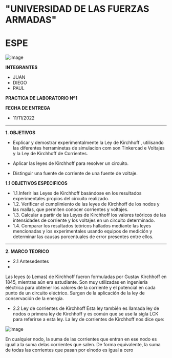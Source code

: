 # "UNIVERSIDAD DE LAS FUERZAS ARMADAS"
# ESPE

![image](https://user-images.githubusercontent.com/116772918/200762591-a164d8db-c02e-4269-8bb4-0bc4c810d79f.png)

**INTEGRANTES**
* JUAN 
* DIEGO
* PAUL


**PRACTICA DE LABORATORIO Nº1**

**FECHA DE ENTREGA**
* 11/11/2022
--------------------------------------------------------------------------------------------------------------------------------------------------------------------------------------

**1. OBJETIVOS**

* Explicar y demostrar experimentalmente la Ley de Kirchhoff , utilisando las diferentes herraminetas de simulacion com son  Tinkercad e Voltajes y la Ley de Kirchhoff de Corrientes.

* Aplicar las leyes de Kirchhoff para resolver un circuito.
* Distinguir una fuente de corriente de una fuente de voltaje.

**1.1  OBJETIVOS ESPECIFICOS**

* 1.1.Inferir las Leyes de Kirchhoff basándose en los resultados experimentales propios del circuito realizado. 
* 1.2. Verificar el cumplimiento de las leyes de Kirchhoff de los nodos y las mallas, que permiten conocer corrientes y voltajes.
* 1.3. Calcular a partir de las Leyes de Kirchhoff los valores teóricos de las intensidades de corriente y los voltajes en un circuito determinado.
* 1.4. Comparar los resultados teóricos hallados mediante las leyes mencionadas y los experimentales usando equipos de medición y determinar las causas porcentuales de error presentes entre ellos. 

--------------------------------------------------------------------------------------------------------------------------------------------------------------------------------------
**2. MARCO TEORICO**

* 2.1 Antesedentes
* 
Las leyes (o Lemas) de Kirchhoff fueron formuladas por Gustav Kirchhoff en 1845,
mientras aún era estudiante. Son muy utilizadas en ingeniería eléctrica para obtener los
valores de la corriente y el potencial en cada punto de un circuito eléctrico. Surgen de la
aplicación de la ley de conservación de la energía.

* 2.2 Ley de corrientes de Kirchhoff
Esta ley también es llamada ley de nodos o primera ley de Kirchhoff y es común que se use la sigla LCK para referirse a esta ley. La ley de corrientes de Kirchhoff nos dice que:

![image](https://user-images.githubusercontent.com/116772918/200773443-146597b7-8a43-48ec-9770-d43c528029b2.png)

En cualquier nodo, la suma de las corrientes que entran en ese nodo es igual a la suma delas corrientes que salen. De forma equivalente, la suma de todas las corrientes que pasan por elnodo es igual a cero















